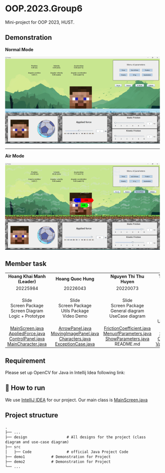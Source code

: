 OOP.2023.Group6
===
Mini-project for OOP 2023, HUST.

Demonstration
---
**Normal Mode**

![dummy](https://github.com/StrongDZ/OOP_Project/blob/main/demo1.png?raw=true)

---

**Air Mode**

![dummy](https://github.com/StrongDZ/OOP_Project/blob/main/demo2.png?raw=true)


Member task
---
|  |  |  |  |
| :---: | :---: | :---: | :---: |
| **Hoang Khai Manh (Leader)** | **Hoang Quoc Hung** | **Nguyen Thi Thu Huyen** | **Truong Linh Duyen** |
| 20225984 | 20226043 | 20220073 | 20225968 |
| Slide <br> Screen Package <br>  Screen Diagram <br> Logic + Prototype | Slide <br> Screen Package <br>  Utils Package <br> Video Demo | Slide <br> Screen Package  <br> General diagram <br> UseCase diagram|  Slide <br> Object Package <br> Object diagram <br> Utils Package|
| [MainScreen.java](https://github.com/StrongDZ/OOP_Project/blob/main/src/Code/Screen/MainScreen.java) <br> [AppliedForce.java](https://github.com/StrongDZ/OOP_Project/blob/main/src/Code/Screen/AppliedForce.java) <br> [ControlPanel.java](https://github.com/StrongDZ/OOP_Project/blob/main/src/Code/Screen/ControlPanel.java) <br> [MainCharacter.java](https://github.com/StrongDZ/OOP_Project/blob/main/src/Code/Screen/MainCharacter.java)| [ArrowPanel.java](https://github.com/StrongDZ/OOP_Project/blob/main/src/Code/Screen/ArrowPanel.java) <br> [MovingImagePanel.java](https://github.com/StrongDZ/OOP_Project/blob/main/src/Code/Screen/MovingImagePanel.java) <br> [Characters.java](https://github.com/StrongDZ/OOP_Project/blob/main/src/Code/Screen/Characters.java) <br> [ExceptionCase.java](https://github.com/StrongDZ/OOP_Project/blob/main/src/Code/Utils/ExceptionCase.java) | [FrictionCoefficient.java](https://github.com/StrongDZ/OOP_Project/blob/main/src/Code/Screen/FrictionCoeficient.java) <br> [MenuofParameters.java](https://github.com/StrongDZ/OOP_Project/blob/main/src/Code/Screen/Menuofparameters.java) <br> [ShowParameters.java](https://github.com/StrongDZ/OOP_Project/blob/main/src/Code/Screen/Showparameters.java) <br> README.md | [Circle.java](https://github.com/StrongDZ/OOP_Project/blob/main/src/Code/Object/Circle.java) <br> [Square.java](https://github.com/StrongDZ/OOP_Project/blob/main/src/Code/Object/Square.java) <br> [Objectss.java](https://github.com/StrongDZ/OOP_Project/blob/main/src/Code/Object/Objectss.java) <br> [ValueInput.java](https://github.com/StrongDZ/OOP_Project/blob/main/src/Code/Utils/ValueInput.java)|
## Requirement
Please set up  OpenCV for Java in Intellij Idea following link: [](https://www.youtube.com/watch?v=TsUhEuySano) 
## 🚀 How to run
We use [IntelliJ IDEA](https://www.jetbrains.com/idea/) for our project.
Our main class is [MainScreen.java](https://github.com/StrongDZ/OOP_Project/blob/main/src/Code/Screen/MainScreen.java)

## Project structure

    .
    ├── ...
    ├── design                  # All designs for the project (class diagram and use-case diagram)
    ├── src
    │   ├── Code                # official Java Project Code 
    ├── demo1            # Demonstration for Project  
    ├── demo2            # Demonstration for Project
    └── ...
